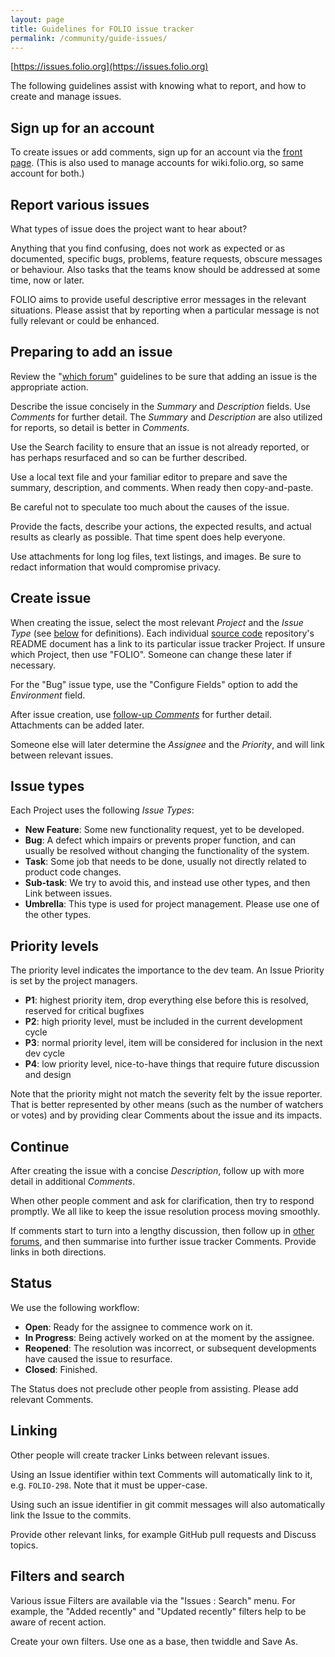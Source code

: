 ```yaml
---
layout: page
title: Guidelines for FOLIO issue tracker
permalink: /community/guide-issues/
---
```


[https://issues.folio.org](https://issues.folio.org)

The following guidelines assist with knowing what to report, and how to create and manage issues.

## Sign up for an account

To create issues or add comments, sign up for an account via the [front page](https://issues.folio.org).
(This is also used to manage accounts for wiki.folio.org, so same account for both.)

## Report various issues

What types of issue does the project want to hear about?

Anything that you find confusing, does not work as expected or as documented,
specific bugs, problems, feature requests, obscure messages or behaviour.
Also tasks that the teams know should be addressed at some time, now or later.

FOLIO aims to provide useful descriptive error messages in the relevant situations.
Please assist that by reporting when a particular message is not fully relevant or could be enhanced.

## Preparing to add an issue

Review the "[which forum](/community/which-forum#issue-tracker)" guidelines
to be sure that adding an issue is the appropriate action.

Describe the issue concisely in the _Summary_ and _Description_ fields.
Use _Comments_ for further detail.
The _Summary_ and _Description_ are also utilized for reports, so detail is
better in _Comments_.

Use the Search facility to ensure that an issue is not already reported,
or has perhaps resurfaced and so can be further described.

Use a local text file and your familiar editor to prepare and save the
summary, description, and comments.  When ready then copy-and-paste.

Be careful not to speculate too much about the causes of the issue.

Provide the facts, describe your actions, the expected results, and actual results as clearly as possible.
That time spent does help everyone.

Use attachments for long log files, text listings, and images.
Be sure to redact information that would compromise privacy.

## Create issue

When creating the issue, select the most relevant _Project_ and the _Issue
Type_ (see [below](#issue-types) for definitions).
Each individual [source code](/source-code) repository's README document has a link to its particular issue tracker Project.
If unsure which Project, then use "FOLIO".
Someone can change these later if necessary.

For the "Bug" issue type, use the "Configure Fields" option to add
the _Environment_ field.

After issue creation, use
[follow-up _Comments_](#continue) for further detail.
Attachments can be added later.

Someone else will later determine the _Assignee_ and the _Priority_, and will
link between relevant issues.

## Issue types

Each Project uses the following _Issue Types_:

- **New Feature**: Some new functionality request, yet to be developed.
- **Bug**: A defect which impairs or prevents proper function, and
  can usually be resolved without changing the functionality of the system.
- **Task**: Some job that needs to be done, usually not directly related to
  product code changes.
- **Sub-task**: We try to avoid this, and instead use other types,
  and then Link between issues.
- **Umbrella**: This type is used for project management.
  Please use one of the other types.

## Priority levels

The priority level indicates the importance to the dev team.
An Issue Priority is set by the project managers.

- **P1**: highest priority item, drop everything else before this is resolved, reserved for critical bugfixes
- **P2**: high priority level, must be included in the current development cycle
- **P3**: normal priority level, item will be considered for inclusion in the next dev cycle
- **P4**: low priority level, nice-to-have things that require future discussion and design

Note that the priority might not match the severity felt by the issue reporter.
That is better represented by other means (such as the number of watchers or votes)
and by providing clear Comments about the issue and its impacts.

## Continue

After creating the issue with a concise _Description_, follow up with more
detail in additional _Comments_.

When other people comment and ask for clarification, then try to respond
promptly. We all like to keep the issue resolution process moving smoothly.

If comments start to turn into a lengthy discussion, then follow up in
[other forums](/community/which-forum), and then summarise into further issue tracker Comments.
Provide links in both directions.

## Status

We use the following workflow:

- **Open**: Ready for the assignee to commence work on it.
- **In Progress**: Being actively worked on at the moment by the assignee.
- **Reopened**: The resolution was incorrect, or subsequent developments have caused the issue to resurface.
- **Closed**: Finished.

The Status does not preclude other people from assisting.
Please add relevant Comments.

## Linking

Other people will create tracker Links between relevant issues.

Using an Issue identifier within text Comments will automatically link to
it, e.g. `FOLIO-298`.
Note that it must be upper-case.

Using such an issue identifier in git commit messages will also automatically
link the Issue to the commits.

Provide other relevant links, for example GitHub pull requests and
Discuss topics.

## Filters and search

Various issue Filters are available via the "Issues : Search" menu.
For example, the "Added recently"
and "Updated recently" filters help to be aware of recent action.

Create your own filters. Use one as a base, then twiddle and Save As.
